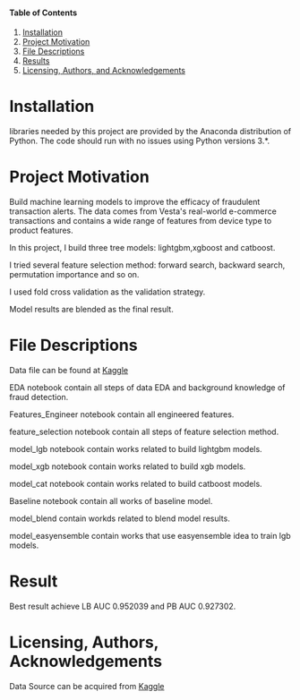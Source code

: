 #### Table of Contents

1. [Installation](#Installation)
2. [Project Motivation](#motivation)
3. [File Descriptions](#files)
4. [Results](#results)
5. [Licensing, Authors, and Acknowledgements](#licensing)

# Installation<a name="Installation"></a>
libraries needed by this project are provided by the Anaconda distribution of Python. The code should run with no 
issues using Python versions 3.*.


# Project Motivation<a name="motivation"></a>
Build machine learning models to improve the efficacy of fraudulent transaction alerts. The data comes from Vesta's real-world e-commerce transactions and contains a wide range of features from device type to product features.

In this project, I build three tree models: lightgbm,xgboost and catboost.

I tried several feature selection method: forward search, backward search, permutation importance and so on.

I used fold cross validation as the validation strategy.

Model results are blended as the final result.


# File Descriptions<a name="files"></a>
Data file can be found at [Kaggle](https://www.kaggle.com/c/ieee-fraud-detection/data)

EDA notebook contain all steps of data EDA and background knowledge of fraud detection.

Features_Engineer notebook contain all engineered features.

feature_selection notebook contain all steps of feature selection method.

model_lgb notebook contain works related to build lightgbm models.

model_xgb notebook contain works related to build xgb models.

model_cat notebook contain works related to build catboost models.

Baseline notebook contain all works of baseline model.

model_blend contain workds related to blend model results.

model_easyensemble contain works that use easyensemble idea to train lgb models.

# Result<a name="results"></a>
Best result achieve LB AUC 0.952039 and PB AUC 0.927302.

# Licensing, Authors, Acknowledgements<a name="licensing"></a>
Data Source can be acquired from [Kaggle](https://www.kaggle.com/c/home-credit-default-risk/data)